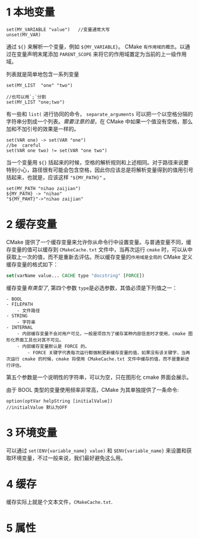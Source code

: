 # 1 本地变量 

```
set(MY_VARIABLE "value")   //变量通常大写
unset(MY_VAR)
```

通过 `${}` 来解析一个变量，例如 `${MY_VARIABLE}`。 CMake `有作用域的概念`。以通过在变量声明末尾添加 `PARENT_SCOPE` 来将它的作用域置定为当前的上一级作用域。


列表就是简单地包含一系列变量
```
set(MY_LIST  "one" "two")

//也可以用`;`分割
set(MY_LIST "one;two")
```

有一些和 `list(` 进行协同的命令， `separate_arguments` 可以把一个以空格分隔的字符串分割成一个列表。*需要注意的是*，在 CMake 中如果一个值没有空格，那么加和不加引号的效果是一样的。
```
set(VAR one) -> set(VAR "one")
//be  careful
set(VAR one two) != set(VAR "one two")
```

当一个变量用 `${}` 括起来的时候，空格的解析规则和上述相同。对于路径来说要特别小心，路径很有可能会包含空格，因此你应该总是将解析变量得到的值用引号括起来，也就是，应该这样 `"${MY_PATH}"` 。

```
set(MY_PATH "nihao zaijian")
${MY_PATH} -> "nihao"
"${MY_PAHT}"->"nihao zaijian"
```

# 2 缓存变量

CMake 提供了一个缓存变量来允许你从命令行中设置变量。与普通变量不同，缓存变量的值可以缓存到 `CMakeCache.txt` 文件中，当再次运行 `cmake` 时，可以从中获取上一次的值，而不是重新去评估。所以缓存变量的`作用域是全局的`
CMake 定义缓存变量的格式如下：

```cmake
set(varName value... CACHE type "docstring" [FORCE])
```

缓存变量*有类型了*, 第四个参数 `type`是必选参数，其值必须是下列值之一：
```
- BOOL
- FILEPATH
    - 文件路径
- STRING
    - 字符串
- INTERNAL
    - 内部缓存变量不会对用户可见，一般是项目为了缓存某种内部信息时才使用，cmake 图形化界面工具也对其不可见。
    - 内部缓存变量默认是 FORCE 的。
        - FORCE 关键字代表每次运行都强制更新缓存变量的值，如果没有该关键字，当再次运行 cmake 的时候，cmake 将使用 CMakeCache.txt 文件中缓存的值，而不是重新进行评估。
```

第五个参数是一个说明性的字符串，可以为空，只在图形化 cmake 界面会展示。

由于 BOOL 类型的变量使用频率非常高，CMake 为其单独提供了一条命令:
```
option(optVar helpString [initialValue])
//initialValue 默认为OFF
```

# 3 环境变量

可以通过 `set(ENV{variable_name} value)` 和 `$ENV{variable_name}` 来设置和获取环境变量，不过一般来说，我们最好避免这么用。

# 4 缓存
缓存实际上就是个文本文件，`CMakeCache.txt`.


# 5 属性
